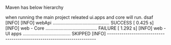 Maven has below hierarchy

when running the main project releated ui.apps and core will run.
dsaf
  [INFO]
  [INFO] webApi ............................................ SUCCESS [  0.425 s]
  [INFO] web - Core ........................................ FAILURE [  1.292 s]
  [INFO] web - UI apps ..................................... SKIPPED
  [INFO] ------------------------------------------------------------------------
